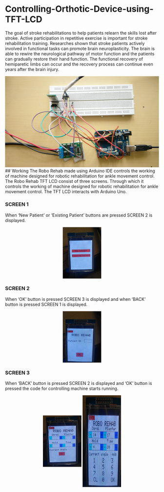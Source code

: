 # Controlling-Orthotic-Device-using-TFT-LCD
The goal of stroke rehabilitations to help patients relearn the skills 
lost after stroke. Active participation in repetitive exercise is 
important for stroke rehabilitation training. Researches shown that 
stroke patients actively involved in functional tasks can promote 
brain neuroplasticity. The brain is able to rewire the neurological 
pathway of motor function and the patients can gradually restore 
their hand function. The functional recovery of hemiparetic limbs 
can occur and the recovery process can continue even years after 
the brain injury.<br>

<img src="https://github.com/1998ramanpreet/Controlling-Orthotic-Device-using-TFT-LCD/blob/main/Images/circuit1.jpg" alt="circuit">
<br>
## Working
The Robo Rehab made using Arduino IDE controls the working of machine 
designed for robotic rehabilitation for ankle movement control. The Robo Rehab TFT LCD consist of three screens. Through 
which it controls the working of machine designed for robotic 
rehabilitation for ankle movement control. The TFT LCD interacts 
with Arduino Uno.

### SCREEN 1  
When ‘New Patient’ or ‘Existing Patient’ buttons are pressed SCREEN 2 is displayed.
<p align="center">
  <img src="https://github.com/1998ramanpreet/Controlling-Orthotic-Device-using-TFT-LCD/blob/main/Images/IMG_20180717_174216.jpg" alt="screen1" align="center"width="25%" height="25%">
</p>

### SCREEN 2 
When ‘OK’ button is pressed SCREEN 3 is displayed and when ‘BACK’ button is pressed SCREEN 1 is displayed.
<p align="center">
  <img src="https://github.com/1998ramanpreet/Controlling-Orthotic-Device-using-TFT-LCD/blob/main/Images/IMG_20180717_174225.jpg" alt="screen2" align="center" width="25%" height="25%">
</p>

### SCREEN 3 
When ‘BACK’ button is pressed SCREEN 2 is displayed and ‘OK’ button is pressed the code for controlling machine starts running. <br>
<p align="center">
  <img src="https://github.com/1998ramanpreet/Controlling-Orthotic-Device-using-TFT-LCD/blob/main/Images/IMG_20180717_174301.jpg" alt="screen3" align="center" width="25%" height="25%">
  <img src="https://github.com/1998ramanpreet/Controlling-Orthotic-Device-using-TFT-LCD/blob/main/Images/screen3.PNG" alt="screen3b" align="center" width="25%" height="300px">
</p>


